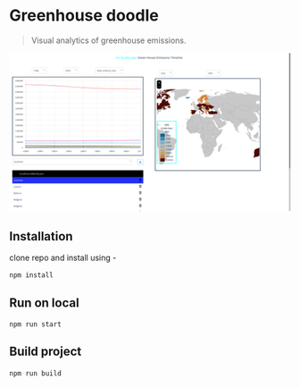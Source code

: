 # Greenhouse doodle

> Visual analytics of greenhouse emissions.

<p align="center" >
<img src="https://github.com/piyushnanwani/greenhouse-doodle/blob/main/src/assets/screenshot.png" width="700px">

</p>

## Installation

clone repo and install using -

    npm install

## Run on local

    npm run start

## Build project

    npm run build
